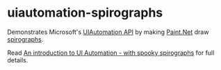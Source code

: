 uiautomation-spirographs
========================

Demonstrates Microsoft's [UIAutomation API](http://msdn.microsoft.com/en-gb/library/windows/desktop/ee684009(v=vs.85).aspx) by making [Paint.Net](http://www.getpaint.net/) draw [spirographs](http://en.wikipedia.org/wiki/Spirograph).

Read [An introduction to UI Automation - with spooky spirographs](http://blog.functionalfun.net/2009/06/introduction-to-ui-automation-with.html) for full details.
